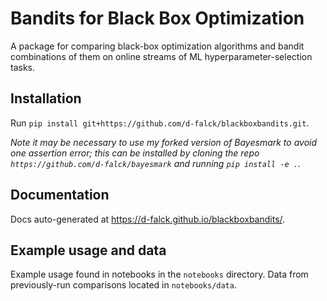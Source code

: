 # Bandits for Black Box Optimization

A package for comparing black-box optimization algorithms and bandit combinations of them on online streams of ML hyperparameter-selection tasks.

## Installation

Run `pip install git+https://github.com/d-falck/blackboxbandits.git`.

_Note it may be necessary to use my forked version of Bayesmark to avoid one assertion error; this can be installed by cloning the repo `https://github.com/d-falck/bayesmark` and running `pip install -e .`._

## Documentation

Docs auto-generated at https://d-falck.github.io/blackboxbandits/.

## Example usage and data

Example usage found in notebooks in the `notebooks` directory. Data from previously-run comparisons located in `notebooks/data`.
